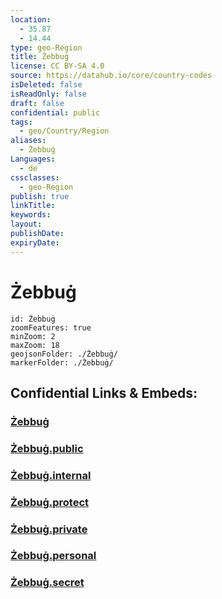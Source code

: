 ```yaml
---
location:
  - 35.87
  - 14.44
type: geo-Region
title: Żebbuġ
license: CC BY-SA 4.0
source: https://datahub.io/core/country-codes
isDeleted: false
isReadOnly: false
draft: false
confidential: public
tags:
  - geo/Country/Region
aliases:
  - Żebbuġ
Languages:
  - de
cssclasses:
  - geo-Region
publish: true
linkTitle:
keywords:
layout:
publishDate:
expiryDate:
---
```


# Żebbuġ

```leaflet
id: Żebbuġ
zoomFeatures: true 
minZoom: 2 
maxZoom: 18
geojsonFolder: ./Żebbuġ/
markerFolder: ./Żebbuġ/
```


## Confidential Links & Embeds: 

### [Żebbuġ](/_Standards/Earth/Continent/Europe/Europe~South/Malta/Regions~Malta/Għawdex/counties~Għawdex/Żebbuġ.md) 

### [Żebbuġ.public](/_public/Earth/Continent/Europe/Europe~South/Malta/Regions~Malta/Għawdex/counties~Għawdex/Żebbuġ.public.md) 

### [Żebbuġ.internal](/_internal/Earth/Continent/Europe/Europe~South/Malta/Regions~Malta/Għawdex/counties~Għawdex/Żebbuġ.internal.md) 

### [Żebbuġ.protect](/_protect/Earth/Continent/Europe/Europe~South/Malta/Regions~Malta/Għawdex/counties~Għawdex/Żebbuġ.protect.md) 

### [Żebbuġ.private](/_private/Earth/Continent/Europe/Europe~South/Malta/Regions~Malta/Għawdex/counties~Għawdex/Żebbuġ.private.md) 

### [Żebbuġ.personal](/_personal/Earth/Continent/Europe/Europe~South/Malta/Regions~Malta/Għawdex/counties~Għawdex/Żebbuġ.personal.md) 

### [Żebbuġ.secret](/_secret/Earth/Continent/Europe/Europe~South/Malta/Regions~Malta/Għawdex/counties~Għawdex/Żebbuġ.secret.md)

